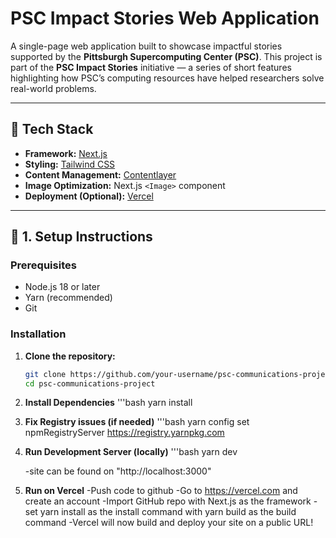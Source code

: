 # PSC Impact Stories Web Application

A single-page web application built to showcase impactful stories supported by the **Pittsburgh Supercomputing Center (PSC)**. This project is part of the **PSC Impact Stories** initiative — a series of short features highlighting how PSC’s computing resources have helped researchers solve real-world problems.

---

## 🚀 Tech Stack

- **Framework:** [Next.js](https://nextjs.org/)
- **Styling:** [Tailwind CSS](https://tailwindcss.com/)
- **Content Management:** [Contentlayer](https://contentlayer.dev/)
- **Image Optimization:** Next.js `<Image>` component
- **Deployment (Optional):** [Vercel](https://vercel.com/)

---

## 🧰 1. Setup Instructions

### Prerequisites

- Node.js 18 or later
- Yarn (recommended)
- Git

### Installation

1. **Clone the repository:**

   ```bash
   git clone https://github.com/your-username/psc-communications-project.git
   cd psc-communications-project

   ```

2. **Install Dependencies**
   '''bash
   yarn install

3. **Fix Registry issues (if needed)**
   '''bash
   yarn config set npmRegistryServer https://registry.yarnpkg.com

4. **Run Development Server (locally)**
   '''bash
   yarn dev

   -site can be found on "http://localhost:3000"

5. **Run on Vercel**
   -Push code to github
   -Go to https://vercel.com and create an account
   -Import GitHub repo with Next.js as the framework
   -set yarn install as the install command with yarn build as the build command
   -Vercel will now build and deploy your site on a public URL!
